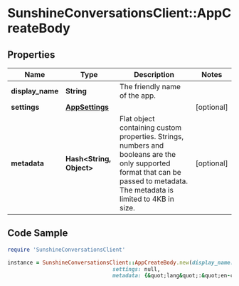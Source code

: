 # SunshineConversationsClient::AppCreateBody

## Properties

Name | Type | Description | Notes
------------ | ------------- | ------------- | -------------
**display_name** | **String** | The friendly name of the app. | 
**settings** | [**AppSettings**](AppSettings.md) |  | [optional] 
**metadata** | **Hash&lt;String, Object&gt;** | Flat object containing custom properties. Strings, numbers and booleans  are the only supported format that can be passed to metadata. The metadata is limited to 4KB in size.  | [optional] 

## Code Sample

```ruby
require 'SunshineConversationsClient'

instance = SunshineConversationsClient::AppCreateBody.new(display_name: My App,
                                 settings: null,
                                 metadata: {&quot;lang&quot;:&quot;en-ca&quot;})
```


